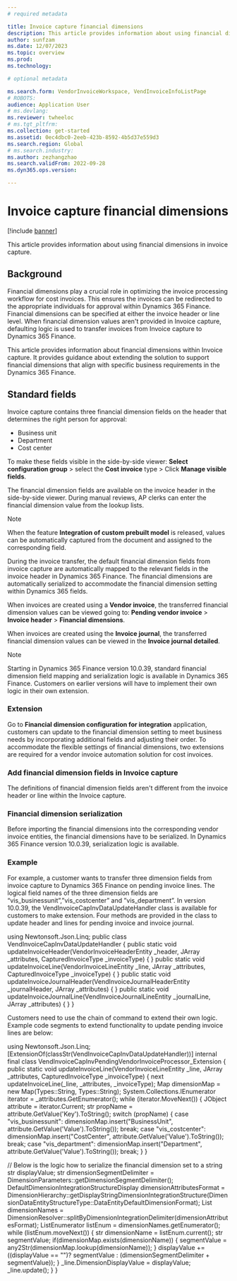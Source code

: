```yaml
---
# required metadata

title: Invoice capture financial dimensions
description: This article provides information about using financial dimensions in invoice capture.
author: sunfzam
ms.date: 12/07/2023
ms.topic: overview
ms.prod: 
ms.technology: 

# optional metadata

ms.search.form: VendorInvoiceWorkspace, VendInvoiceInfoListPage
# ROBOTS: 
audience: Application User
# ms.devlang: 
ms.reviewer: twheeloc
# ms.tgt_pltfrm: 
ms.collection: get-started
ms.assetid: 0ec4dbc0-2eeb-423b-8592-4b5d37e559d3
ms.search.region: Global
# ms.search.industry: 
ms.author: zezhangzhao
ms.search.validFrom: 2022-09-28
ms.dyn365.ops.version: 

---
```


# Invoice capture financial dimensions

[!include [banner](../includes/banner.md)]

This article provides information about using financial dimensions in invoice capture.

## Background 

Financial dimensions play a crucial role in optimizing the invoice processing workflow for cost invoices. This ensures the invoices can be redirected to the appropriate individuals for approval within Dynamics
365 Finance. Financial dimensions can be specified at either the invoice header or line level. When financial dimension values aren't provided in Invoice capture, defaulting logic is used to transfer invoices from Invoice capture to Dynamics 365 Finance. 
 

This article provides information about financial dimensions within Invoice capture. It provides guidance about extending the solution to support financial dimensions that align with specific business requirements in the Dynamics 365 Finance. 

## Standard fields

Invoice capture contains three financial dimension fields on the header that determines the right person for approval: 
 - Business unit
 - Department
 - Cost center 

To make these fields visible in the side-by-side viewer: **Select configuration group** > select the **Cost invoice** type > Click **Manage visible fields**.

The financial dimension fields are available on the invoice header in the side-by-side viewer. During manual reviews, AP clerks can enter the financial dimension value from the lookup lists.  

>[!Note]
> When the feature **Integration of custom prebuilt model** is released, values can be automatically captured from the document and assigned to the corresponding field.  


During the invoice transfer, the default financial dimension fields from invoice capture are automatically mapped to the relevant fields in the invoice header in Dynamics 365 Finance. The financial dimensions
are automatically serialized to accommodate the financial dimension setting within Dynamics 365 fields.  

When invoices are created using a **Vendor invoice**, the transferred financial dimension values can be viewed going to: **Pending vendor invoice** > **Invoice header** > **Financial dimensions**.  

When invoices are created using the **Invoice journal**, the transferred financial dimension values can be viewed in the **Invoice journal detailed**. 

>[!Note]
>Starting in Dynamics 365 Finance version 10.0.39, standard financial dimension field mapping and serialization logic is available in Dynamics 365 Finance. Customers on earlier versions will have to implement their own logic in their own extension.  

### Extension  

Go to **Financial dimension configuration for integration** application, customers can update to the financial dimension setting to meet business needs by incorporating additional fields and adjusting their
order. To accommodate the flexible settings of financial dimensions, two extensions are required for a vendor invoice automation solution for cost invoices. 

 
### Add financial dimension fields in Invoice capture

The definitions of financial dimension fields aren't different from the invoice header or line within the Invoice capture. 

### Financial dimension serialization 
Before importing the financial dimensions into the corresponding vendor invoice entities, the financial dimensions have to be serialized. In Dynamics 365 Finance version 10.0.39, serialization logic is available. 

### Example

For example, a customer wants to transfer three dimension fields from invoice capture to Dynamics 365 Finance on pending invoice lines. The logical field names of the three dimension fields are “vis_businessunit”,”vis_costcenter” and ”vis_department”. In version 10.0.39, the VendInvoiceCapInvDataUpdateHandler class is available for customers to make extension. Four methods are provided in the
class to update header and lines for pending invoice and invoice journal. 

using Newtonsoft.Json.Linq; 
public class VendInvoiceCapInvDataUpdateHandler 
{ 
    public static void updateInvoiceHeader(VendorInvoiceHeaderEntity _header, JArray _attributes, CapturedInvoiceType _invoiceType) 
    { 
    } 
    public static void updateInvoiceLine(VendorInvoiceLineEntity _line, JArray _attributes, CapturedInvoiceType _invoiceType) 
    { 
    } 
    public static void updateInvoiceJournalHeader(VendInvoiceJournalHeaderEntity _journalHeader, JArray _attributes) 
    { 
    } 
    public static void updateInvoiceJournalLine(VendInvoiceJournalLineEntity _journalLine, JArray _attributes) 
    { 
    } 
} 


Customers need to use the chain of command to extend their own logic. Example code segments to extend functionality to update pending invoice lines are below: 

using Newtonsoft.Json.Linq; 
[ExtensionOf(classStr(VendInvoiceCapInvDataUpdateHandler))] 
internal final class VendInvoiceCapInvPendingVendorInvoiceProcessor_Extension 
{ 
    public static void updateInvoiceLine(VendorInvoiceLineEntity _line, JArray _attributes, CapturedInvoiceType _invoiceType) 
    { 
        next updateInvoiceLine(_line, _attributes, _invoiceType); 
        Map dimensionMap = new Map(Types::String, Types::String); 
        System.Collections.IEnumerator iterator = _attributes.GetEnumerator(); 
        while (iterator.MoveNext()) 
        { 
            JObject attribute = iterator.Current; 
            str propName = attribute.GetValue('Key').ToString(); 
            switch (propName) 
            { 
                case "vis_businessunit": 
                    dimensionMap.insert("BusinessUnit", attribute.GetValue('Value').ToString()); 
                    break; 
                case "vis_costcenter": 
                    dimensionMap.insert("CostCenter", attribute.GetValue('Value').ToString()); 
                    break; 
                case "vis_department": 
                   dimensionMap.insert("Department", attribute.GetValue('Value').ToString()); 
                    break; 
            } 
        } 

 // Below is the logic how to serialize the financial dimension set to a string 
        str displayValue; 
        str dimensionSegmentDelimiter = DimensionParameters::getDimensionSegmentDelimiter(); 
        DefaultDimensionIntegrationStructureDisplay dimensionAttributesFormat = DimensionHierarchy::getDisplayStringDimensionIntegrationStructure(DimensionDataEntityStructureType::DataEntityDefaultDimensionFormat); 
        List dimensionNames = DimensionResolver::splitByDimensionIntegrationDelimiter(dimensionAttributesFormat); 
        ListEnumerator listEnum = dimensionNames.getEnumerator(); 
        while (listEnum.moveNext()) 
        { 
            str dimensionName = listEnum.current(); 
            str segmentValue; 
            if(dimensionMap.exists(dimensionName)) 
            { 
                segmentValue = any2Str(dimensionMap.lookup(dimensionName)); 
            } 
            displayValue += ((displayValue == "")? segmentValue : (dimensionSegmentDelimiter + segmentValue)); 
        } 
        _line.DimensionDisplayValue = displayValue; 
        _line.update(); 
    } 
} 

